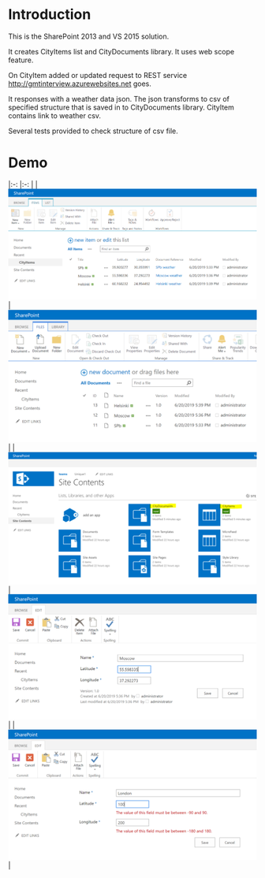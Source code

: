 # Introduction

This is the SharePoint 2013 and VS 2015 solution.

It creates CityItems list and CityDocuments library. 
It uses web scope feature.

On CityItem added or updated request to REST service http://gmtinterview.azurewebsites.net goes.

It responses with a weather data json. The json transforms to csv of specified structure that 
is saved in to  CityDocuments library. CityItem contains link to weather csv.

Several tests provided to check structure of csv file.

# Demo

|:-:                                     |:-:                                     |
|![Pciture 1](Documents/spcitylist01.PNG)|![Pciture 2](Documents/spcitylist02.PNG)|
|![Pciture 3](Documents/spcitylist03.PNG)|![Pciture 4](Documents/spcitylist04.PNG)|
|![Pciture 5](Documents/spcitylist05.PNG)|

